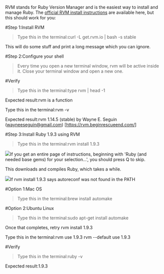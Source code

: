 RVM stands for Ruby Version Manager and is the easiest way to install and manage Ruby.  The 
[official RVM install instructions](http://rvm.beginrescueend.com/rvm/install/) are available here, but this should work for you:

[]()#Step 1:Install RVM


>Type this in the terminal:curl -L get.rvm.io | bash -s stable

This will do some stuff and print a long message which you can ignore.

[]()#Step 2:Configure your shell


>Every time you open a new terminal window, rvm will be active inside it. Close your terminal window and open a new one.

#Verify


>Type this in the terminal:type rvm | head -1

Expected result:rvm is a function

Type this in the terminal:rvm -v

Expected result:rvm 1.14.5 (stable) by Wayne E. Seguin (wayneeseguin@gmail.com) [https://rvm.beginrescueend.com/]

[]()#Step 3:Install Ruby 1.9.3 using RVM


>Type this in the terminal:rvm install 1.9.3

![](/img/warning.png)If you get an entire page of instructions, beginning with 'Ruby (and needed base gems) for your selection...', you should press Q to skip.

This downloads and compiles Ruby, which takes a while.

![](/img/warning.png)If 
rvm install 1.9.3 says 
autoreconf was not found in the PATH

[]()#Option 1:Mac OS


>Type this in the terminal:brew install automake


[]()#Option 2:Ubuntu Linux


>Type this in the terminal:sudo apt-get install automake


Once that completes, retry 
rvm install 1.9.3

Type this in the terminal:rvm use 1.9.3
rvm --default use 1.9.3

#Verify


>Type this in the terminal:ruby -v

Expected result:1.9.3
